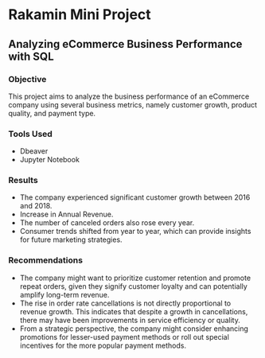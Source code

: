 # Rakamin Mini Project
## Analyzing eCommerce Business Performance with SQL

### **Objective**
This project aims to analyze the business performance of an eCommerce company using several business metrics, namely customer growth, product quality, and payment type.

### **Tools Used**
- Dbeaver
- Jupyter Notebook

### **Results**
- The company experienced significant customer growth between 2016 and 2018.
- Increase in Annual Revenue.
- The number of canceled orders also rose every year.
- Consumer trends shifted from year to year, which can provide insights for future marketing strategies.

### **Recommendations**
- The company might want to prioritize customer retention and promote repeat orders, given they signify customer loyalty and can potentially amplify long-term revenue.
- The rise in order rate cancellations is not directly proportional to revenue growth. This indicates that despite a growth in cancellations, there may have been improvements in service efficiency or quality.
- From a strategic perspective, the company might consider enhancing promotions for lesser-used payment methods or roll out special incentives for the more popular payment methods.
